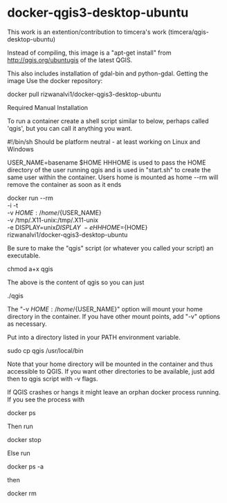 # docker-qgis3-desktop-ubuntu

This work is an extention/contribution to timcera's work (timcera/qgis-desktop-ubuntu)

Instead of compiling, this image is a "apt-get install" from http://qgis.org/ubuntugis of the latest QGIS.

This also includes installation of gdal-bin and python-gdal.
Getting the image
Use the docker repository:

docker pull rizwanalvi1/docker-qgis3-desktop-ubuntu

Required Manual Installation

To run a container create a shell script similar to below, perhaps called 'qgis', but you can call it anything you want.

#!/bin/sh
Should be platform neutral - at least working on Linux and Windows

USER_NAME=basename $HOME
HHHOME is used to pass the HOME directory of the user running qgis
and is used in "start.sh" to create the same user within the container.
Users home is mounted as home
--rm will remove the container as soon as it ends

docker run --rm \
-i -t \
-v ${HOME}:/home/${USER_NAME} \
-v /tmp/.X11-unix:/tmp/.X11-unix \
-e DISPLAY=unix$DISPLAY \
-e HHHOME=${HOME} \
rizwanalvi1/docker-qgis3-desktop-ubuntu

Be sure to make the "qgis" script (or whatever you called your script) an executable.

chmod a+x qgis

The above is the content of qgis so you can just

./qgis

The "-v ${HOME}:/home/${USER_NAME}" option will mount your home directory in the container. If you have other mount points, add "-v" options as necessary.

Put into a directory listed in your PATH environment variable.

sudo cp qgis /usr/local/bin

Note that your home directory will be mounted in the container and thus accessible to QGIS. If you want other directories to be available, just add then to qgis script with -v flags.

If QGIS crashes or hangs it might leave an orphan docker process running. If you see the process with

docker ps

Then run

docker stop <process id or container name>

Else run

docker ps -a

then

docker rm <process id or container name>

